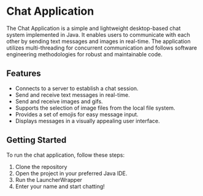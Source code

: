 # Chat Application

The Chat Application is a simple and lightweight desktop-based chat system implemented in Java. It enables users to communicate with each other by sending text messages and images in real-time. The application utilizes multi-threading for concurrent communication and follows software engineering methodologies for robust and maintainable code.

## Features

- Connects to a server to establish a chat session.
- Send and receive text messages in real-time.
- Send and receive images and gifs.
- Supports the selection of image files from the local file system.
- Provides a set of emojis for easy message input.
- Displays messages in a visually appealing user interface.

## Getting Started

To run the chat application, follow these steps:

1. Clone the repository
2. Open the project in your preferred Java IDE.
3. Run the LauncherWrapper
4. Enter your name and start chatting!
